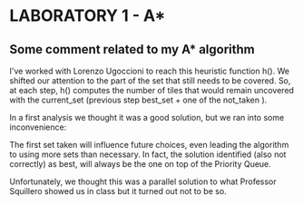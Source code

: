 # LABORATORY 1 - A*
## Some comment related to my A* algorithm

I've worked with Lorenzo Ugoccioni to reach this heuristic function h().
We shifted our attention to the part of the set that still needs to be covered. So, at each step, h() computes the number of tiles that would remain uncovered with the current_set (previous step best_set + one of the not_taken ).

In a first analysis we thought it was a good solution, but we ran into some inconvenience:

The first set taken will influence future choices, even leading the algorithm to using more sets than necessary. In fact, the solution identified (also not correctly) as best, will always be the one on top of the Priority Queue.

Unfortunately, we thought this was a parallel solution to what Professor Squillero showed us in class but it turned out not to be so.